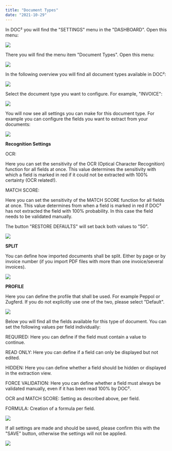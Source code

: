 ```yaml
---
title: "Document Types"
date: "2021-10-29"
---
```


In DOC² you will find the "SETTINGS" menu in the "DASHBOARD". Open this menu:

![](/_images/doc2/image-49-1024x401.png)

There you will find the menu item "Document Types". Open this menu:

![](/_images/doc2/image-50-1024x502.png)

In the following overview you will find all document types available in DOC²:

![](/_images/doc2/image.png)

Select the document type you want to configure. For example, "INVOICE":

![](/_images/doc2/image-1.png)

You will now see all settings you can make for this document type. For example you can configure the fields you want to extract from your documents:

![](/_images/doc2/image-2-1024x822.png)

**Recognition Settings**

OCR:

Here you can set the sensitivity of the OCR (Optical Character Recognition) function for all fields at once. This value determines the sensitivity with which a field is marked in red if it could not be extracted with 100% certainty (OCR related!).

MATCH SCORE:

Here you can set the sensitivity of the MATCH SCORE function for all fields at once. This value determines from when a field is marked in red if DOC² has not extracted the field with 100% probability. In this case the field needs to be validated manually.

The button "RESTORE DEFAULTS" will set back both values to "50".

![](/_images/doc2/image-3.png)

**SPLIT**

You can define how imported documents shall be split. Either by page or by invoice number (if you import PDF files with more than one invoice/several invoices).

![](/_images/doc2/image-4.png)

**PROFILE**

Here you can define the profile that shall be used. For example Peppol or Zugferd. If you do not explicitly use one of the two, please select "Default".

![](/_images/doc2/image-6.png)

Below you will find all the fields available for this type of document. You can set the following values per field individually:  

REQUIRED: Here you can define if the field must contain a value to continue.  

READ ONLY: Here you can define if a field can only be displayed but not edited.  

HIDDEN: Here you can define whether a field should be hidden or displayed in the extraction view.  

FORCE VALIDATION: Here you can define whether a field must always be validated manually, even if it has been read 100% by DOC².  

OCR and MATCH SCORE: Setting as described above, per field.  

FORMULA: Creation of a formula per field.

![](/_images/doc2/image-7.png)

If all settings are made and should be saved, please confirm this with the "SAVE" button, otherwise the settings will not be applied.

![](/_images/doc2/image-8-1024x167.png)
